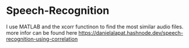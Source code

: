 # Speech-Recognition
I use MATLAB and the xcorr functinon to find the most similar audio files. 
more infor can be found here https://danielalapat.hashnode.dev/speech-recognition-using-correlation
